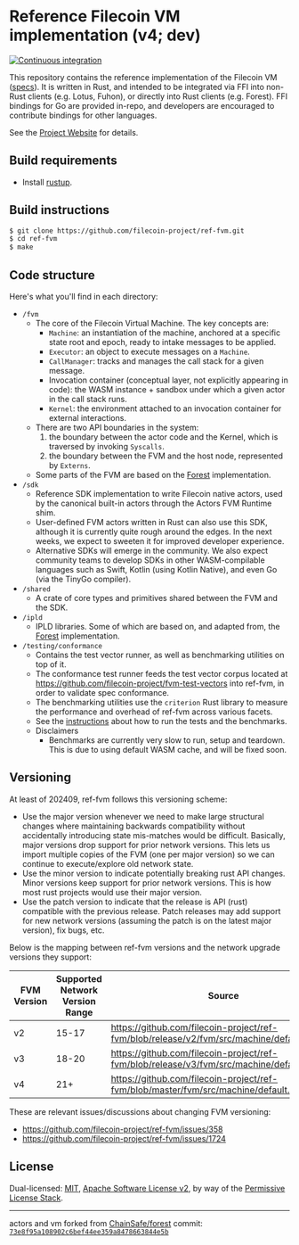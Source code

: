 # Reference Filecoin VM implementation (v4; dev)

[![Continuous integration](https://github.com/filecoin-project/ref-fvm/actions/workflows/ci.yml/badge.svg)](https://github.com/filecoin-project/ref-fvm/actions/workflows/ci.yml)

This repository contains the reference implementation of the Filecoin VM ([specs](https://github.com/filecoin-project/fvm-project)). It is written in Rust, and intended to be integrated via FFI into non-Rust clients (e.g. Lotus, Fuhon), or directly into Rust clients (e.g. Forest). FFI bindings for Go are provided in-repo, and developers are encouraged to contribute bindings for other languages.


See the [Project Website](https://fvm.filecoin.io/) for details.

## Build requirements

* Install [rustup](https://rustup.rs/).

## Build instructions

```sh
$ git clone https://github.com/filecoin-project/ref-fvm.git
$ cd ref-fvm
$ make
```

## Code structure

Here's what you'll find in each directory:

- `/fvm`
  - The core of the Filecoin Virtual Machine. The key concepts are:
    - `Machine`: an instantiation of the machine, anchored at a specific state root and epoch, ready to intake messages to be applied.
    - `Executor`: an object to execute messages on a `Machine`.
    - `CallManager`: tracks and manages the call stack for a given message.
    - Invocation container (conceptual layer, not explicitly appearing in code): the WASM instance + sandbox under which a given actor in the call stack runs.
    - `Kernel`: the environment attached to an invocation container for external interactions.
  - There are two API boundaries in the system:
    1. the boundary between the actor code and the Kernel, which is traversed by invoking `Syscalls`.
    2. the boundary between the FVM and the host node, represented by `Externs`.
  - Some parts of the FVM are based on the [Forest](https://github.com/ChainSafe/forest) implementation.
- `/sdk`
  - Reference SDK implementation to write Filecoin native actors, used by the canonical built-in actors through the Actors FVM Runtime shim.
  - User-defined FVM actors written in Rust can also use this SDK, although it is currently quite rough around the edges. In the next weeks, we expect to sweeten it for improved developer experience.
  - Alternative SDKs will emerge in the community. We also expect community teams to develop SDKs in other WASM-compilable languages such as Swift, Kotlin (using Kotlin Native), and even Go (via the TinyGo compiler).
- `/shared`
  - A crate of core types and primitives shared between the FVM and the SDK.
- `/ipld`
  - IPLD libraries. Some of which are based on, and adapted from, the [Forest](https://github.com/ChainSafe/forest) implementation.
- `/testing/conformance`
  - Contains the test vector runner, as well as benchmarking utilities on top of it.
  - The conformance test runner feeds the test vector corpus located at https://github.com/filecoin-project/fvm-test-vectors into ref-fvm, in order to validate spec conformance.
  - The benchmarking utilities use the `criterion` Rust library to measure the performance and overhead of ref-fvm across various facets.
  - See the [instructions](./testing/conformance/README.md#instructions) about how to run the tests and the benchmarks.
  - Disclaimers
    - Benchmarks are currently very slow to run, setup and teardown. This is due to using default WASM cache, and will be fixed soon.

## Versioning
At least of 202409, ref-fvm follows this versioning scheme:
* Use the major version whenever we need to make large structural changes where maintaining backwards compatibility without accidentally introducing state mis-matches would be difficult. Basically, major versions drop support for prior network versions. This lets us import multiple copies of the FVM (one per major version) so we can continue to execute/explore old network state.
* Use the minor version to indicate potentially breaking rust API changes. Minor versions keep support for prior network versions. This is how most rust projects would use their major version.
* Use the patch version to indicate that the release is API (rust) compatible with the previous release. Patch releases may add support for new network versions (assuming the patch is on the latest major version), fix bugs, etc.

Below is the mapping between ref-fvm versions and the network upgrade versions they support:

| FVM Version | Supported Network Version Range | Source |
|-------------|---------------------------------|--------|
| v2 | 15-17 | https://github.com/filecoin-project/ref-fvm/blob/release/v2/fvm/src/machine/default.rs#L64 |
| v3 | 18-20 | https://github.com/filecoin-project/ref-fvm/blob/release/v3/fvm/src/machine/default.rs#L63 |
| v4 | 21+ | https://github.com/filecoin-project/ref-fvm/blob/master/fvm/src/machine/default.rs#L55 |

These are relevant issues/discussions about changing FVM versioning:
* https://github.com/filecoin-project/ref-fvm/issues/358
* https://github.com/filecoin-project/ref-fvm/issues/1724

## License

Dual-licensed: [MIT](./LICENSE-MIT), [Apache Software License v2](./LICENSE-APACHE), by way of the
[Permissive License Stack](https://protocol.ai/blog/announcing-the-permissive-license-stack/).

---

actors and vm forked from [ChainSafe/forest](https://github.com/ChainSafe/forest)
commit: [`73e8f95a108902c6bef44ee359a8478663844e5b`](https://github.com/ChainSafe/forest/commit/73e8f95a108902c6bef44ee359a8478663844e5b)
